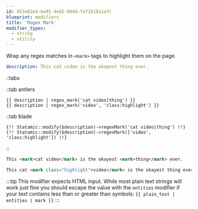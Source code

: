 ```yaml
---
id: 053e62e4-be01-4e82-944d-fe72b18a1a7c
blueprint: modifiers
title: 'Regex Mark'
modifier_types:
  - string
  - utility
---
```

Wrap any regex matches in `<mark>` tags to highlight them on the page.

```yaml
description: This cat video is the okayest thing ever.
```

::tabs

::tab antlers
```antlers
{{ description | regex_mark('cat video|thing') }}
{{ description | regex_mark('video', 'class:highlight') }}
```
::tab blade
```blade
{!! Statamic::modify($description)->regexMark('cat video|thing') !!}
{!! Statamic::modify($description)->regexMark(['video', 'class:highlight']) !!}
```
::

```html
This <mark>cat video</mark> is the okayest <mark>thing</mark> ever.
```

```html
This cat <mark class="highlight">video</mark> is the okayest thing ever.
```

:::tip
This modifier expects HTML input. While most plain text strings will work just fine you should escape the value with the `entities` modifier if your text contains less than or greater than symbols: `{{ plain_text | entities | mark }}`
:::